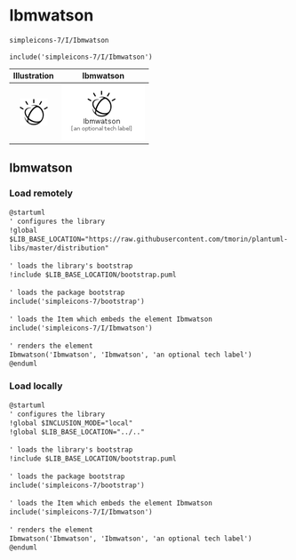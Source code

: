 # Ibmwatson


```text
simpleicons-7/I/Ibmwatson
```

```text
include('simpleicons-7/I/Ibmwatson')
```



| Illustration | Ibmwatson |
| :---: | :---: |
| ![illustration for Illustration](../../simpleicons-7/I/Ibmwatson.png) | ![illustration for Ibmwatson](../../simpleicons-7/I/Ibmwatson.Local.png) |




## Ibmwatson

### Load remotely
```plantuml
@startuml
' configures the library
!global $LIB_BASE_LOCATION="https://raw.githubusercontent.com/tmorin/plantuml-libs/master/distribution"

' loads the library's bootstrap
!include $LIB_BASE_LOCATION/bootstrap.puml

' loads the package bootstrap
include('simpleicons-7/bootstrap')

' loads the Item which embeds the element Ibmwatson
include('simpleicons-7/I/Ibmwatson')

' renders the element
Ibmwatson('Ibmwatson', 'Ibmwatson', 'an optional tech label')
@enduml
```

### Load locally
```plantuml
@startuml
' configures the library
!global $INCLUSION_MODE="local"
!global $LIB_BASE_LOCATION="../.."

' loads the library's bootstrap
!include $LIB_BASE_LOCATION/bootstrap.puml

' loads the package bootstrap
include('simpleicons-7/bootstrap')

' loads the Item which embeds the element Ibmwatson
include('simpleicons-7/I/Ibmwatson')

' renders the element
Ibmwatson('Ibmwatson', 'Ibmwatson', 'an optional tech label')
@enduml
```

